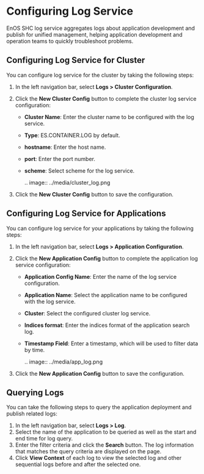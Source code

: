 # Configuring Log Service

EnOS SHC log service aggregates logs about application development and publish for unified management, helping application development and operation teams to quickly troubleshoot problems.

## Configuring Log Service for Cluster

You can configure log service for the cluster by taking the following steps:

1. In the left navigation bar, select **Logs > Cluster Configuration**.

2. Click the **New Cluster Config** button to complete the cluster log service configuration:

   - **Cluster Name**: Enter the cluster name to be configured with the log service.

   - **Type**: ES.CONTAINER.LOG by default.

   - **hostname**: Enter the host name.

   - **port**: Enter the port number.

   - **scheme**: Select scheme for the log service.

     .. image:: ../media/cluster_log.png

3. Click the **New Cluster Config** button to save the configuration.


## Configuring Log Service for Applications

You can configure log service for your applications by taking the following steps:

1. In the left navigation bar, select **Logs > Application Configuration**.

2. Click the **New Application Config** button to complete the application log service configuration:

   - **Application Config Name**: Enter the name of the log service configuration.

   - **Application Name**: Select the application name to be configured with the log service.

   - **Cluster**: Select the configured cluster log service.

   - **Indices format**: Enter the indices format of the application search log.

   - **Timestamp Field**: Enter a timestamp, which will be used to filter data by time.

     .. image:: ../media/app_log.png

3. Click the **New Application Config** button to save the configuration.

## Querying Logs

You can take the following steps to query the application deployment and publish related logs:

1. In the left navigation bar, select **Logs > Log**.
2. Select the name of the application to be queried as well as the start and end time for log query.
3. Enter the filter criteria and click the **Search** button. The log information that matches the query criteria are displayed on the page.
4. Click **View Context** of each log to view the selected log and other sequential logs before and after the selected one.



<!--end-->